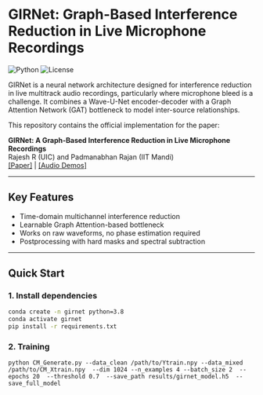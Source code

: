 # GIRNet: Graph-Based Interference Reduction in Live Microphone Recordings

![Python](https://img.shields.io/badge/python-3.8%2B-blue)
![License](https://img.shields.io/badge/license-MIT-green)

GIRNet is a neural network architecture designed for interference reduction in live multitrack audio recordings, particularly where microphone bleed is a challenge. It combines a Wave-U-Net encoder-decoder with a Graph Attention Network (GAT) bottleneck to model inter-source relationships.

This repository contains the official implementation for the paper:

**GIRNet: A Graph-Based Interference Reduction in Live Microphone Recordings**  
Rajesh R (UIC) and Padmanabhan Rajan (IIT Mandi)  
[[Paper]](paper/GIRNET.pdf) | [[Audio Demos]](https://its-rajesh.github.io/rajesh/papers/girnet)

---

## Key Features

- Time-domain multichannel interference reduction
- Learnable Graph Attention-based bottleneck
- Works on raw waveforms, no phase estimation required
- Postprocessing with hard masks and spectral subtraction

---

## Quick Start

### 1. Install dependencies

```bash
conda create -n girnet python=3.8
conda activate girnet
pip install -r requirements.txt
```

### 2. Training

```
python CM_Generate.py --data_clean /path/to/Ytrain.npy --data_mixed /path/to/CM_Xtrain.npy  --dim 1024 --n_examples 4 --batch_size 2  --epochs 20  --threshold 0.7  --save_path results/girnet_model.h5  --save_full_model
```

